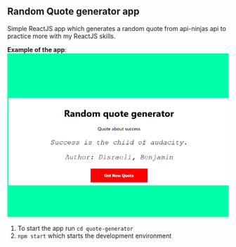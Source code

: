 ## Random Quote generator app
Simple ReactJS app which generates a random quote from api-ninjas api to practice more with my ReactJS skills.

**Example of the app**:
![Quote generator](./public/app.png "Quote generator")

1. To start the app run `cd quote-generator`
2. `npm start` which starts the development environment 